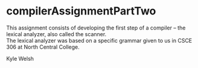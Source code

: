 # compilerAssignmentPartTwo

This assignment consists of developing the first step of a compiler – the lexical analyzer, also called the scanner.  
The lexical analyzer was based on a specific grammar given to us in CSCE 306 at North Central College.

Kyle Welsh
